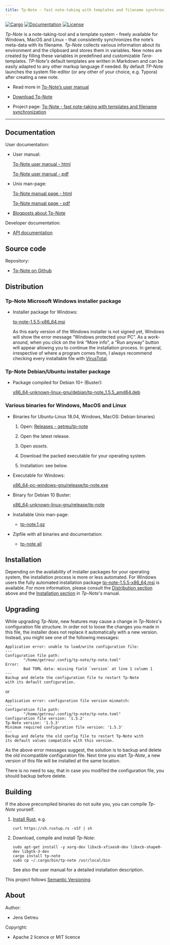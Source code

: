 ```yaml
---
title: Tp-Note - fast note-taking with templates and filename synchronization
---
```


[![Cargo](https://img.shields.io/crates/v/tp-note.svg)](
https://crates.io/crates/tp-note)
[![Documentation](https://docs.rs/tp-note/badge.svg)](
https://docs.rs/tp-note)
[![License](https://img.shields.io/badge/license-MIT%2FApache--2.0-blue.svg)](
https://github.com/getreu/tp-note)

_Tp-Note_ is a note-taking-tool and a template system - freely available for
Windows, MacOS and Linux - that consistently synchronizes the note’s meta-data
with its filename. _Tp-Note_ collects various information about its environment
and the clipboard and stores them in variables. New notes are created by
filling these variables in predefined and customizable _Tera_-templates.
_TP-Note's_ default templates are written in Markdown and can be easily adapted
to any other markup language if needed. By default _TP-Note_ launches the
system file-editor (or any other of your choice, e.g. Typora) after creating a
new note.

* Read more in [Tp-Note’s user manual](/projects/tp-note/tp-note--manual.html)

* [Download Tp-Note](/projects/tp-note/index.html#distribution)

* Project page: [Tp-Note - fast note-taking with templates and filename synchronization](/projects/tp-note/)


---


## Documentation

User documentation:

* User manual:

  [Tp-Note user manual - html](/projects/tp-note/tp-note--manual.html)

  [Tp-Note user manual - pdf](/_downloads/tp-note--manual.pdf)

* Unix man-page:

  [Tp-Note manual page - html](/projects/tp-note/tp-note--manpage.html)

  [Tp-Note manual page - pdf](/_downloads/tp-note--manpage.pdf)

* [Blogposts about Tp-Note](/tags/tp-note/)

Developer documentation:

* [API documentation](/projects/tp-note/_downloads/doc/tp_note/)



## Source code

Repository:

* [Tp-Note on Github](https://github.com/getreu/tp-note)


## Distribution

### Tp-Note Microsoft Windows installer package

* Installer package for Windows:

  [tp-note-1.5.5-x86_64.msi](/projects/tp-note/_downloads/wix/tp-note-1.5.5-x86_64.msi)

  As this early version of the Windows installer is not signed yet, Windows
  will show the error message “Windows protected your PC”. As a work-around,
  when you click on the link “More info”, a ”Run anyway” button will appear
  allowing you to continue the installation process. In general, irrespective
  of where a program comes from, I always recommend checking every installable
  file with [VirusTotal](https://www.virustotal.com/gui/home/upload).

### Tp-Note Debian/Ubuntu installer package

* Package compiled for Debian 10+ (Buster):

  [x86_64-unknown-linux-gnu/debian/tp-note_1.5.5_amd64.deb](/projects/tp-note/_downloads/x86_64-unknown-linux-gnu/debian/tp-note_1.5.5_amd64.deb)

### Various binaries for Windows, MacOS and Linux

* Binaries for Ubuntu-Linux 18.04, Windows, MacOS:
  Debian binaries)

    1. Open: [Releases - getreu/tp-note](https://github.com/getreu/tp-note/releases)

    2. Open the latest release.

    3. Open *assets*.

    4. Download the packed executable for your operating system.

    5. Installation: see below.

* Executable for Windows:

    [x86_64-pc-windows-gnu/release/tp-note.exe](/projects/tp-note/_downloads/x86_64-pc-windows-gnu/release/tp-note.exe)

* Binary for Debian 10 Buster:

    [x86_64-unknown-linux-gnu/release/tp-note](/projects/tp-note/_downloads/x86_64-unknown-linux-gnu/release/tp-note)
    <!--
    [x86_64-unknown-linux-musl/release/tp-note](/projects/tp-note/_downloads/x86_64-unknown-linux-musl/release/tp-note)
    -->

* Installable Unix man-page:

  - [tp-note.1.gz](/projects/tp-note/_downloads/tp-note.1.gz)

* Zipfile with all binaries and documentation:

  - [tp-note all](/_downloads/tp-note.zip)


## Installation

Depending on the availability of installer packages for your operating system,
the installation process is more or less automated. For Windows users the fully
automated installation package
[tp-note-1.5.5-x86_64.msi](/projects/tp-note/_downloads/wix/tp-note-1.5.5-x86_64.msi)
is available. For more information, please consult the [Distribution section](#distribution)
above and the [Installation
section](/projects/tp-note/tp-note--manual.html#installation)
in _Tp-Note_'s manual.


## Upgrading

While upgrading _Tp-Note_, new features may cause a change in _Tp-Notes_'s
configuration file structure. In order not to loose the changes you made in
this file, the installer does not replace it automatically with a new version.
Instead, you might see one of the following messages:

    Application error: unable to load/write configuration file:
    ---
    Configuration file path:
            "/home/getreu/.config/tp-note/tp-note.toml"
    Error:
            Bad TOML data: missing field `version` at line 1 column 1
    ---
    Backup and delete the configuration file to restart Tp-Note
    with its default configuration.

or

    Application error: configuration file version mismatch:
    ---
    Configuration file path:
            "/home/getreu/.config/tp-note/tp-note.toml"
    Configuration file version: '1.5.2'
    Tp-Note version: '1.5.3'
    Minimum required configuration file version: '1.5.3'
    ---
    Backup and delete the old config file to restart Tp-Note with
    its default values compatible with this version.

As the above error messages suggest, the solution is to backup and delete the
old incompatible configuration file. Next time you start _Tp-Note_, a new
version of this file will be installed at the same location.

There is no need to say, that in case you modified the configuration file,
you should backup before delete.


## Building

If the above precompiled binaries do not suite you, you can
compile _Tp-Note_ yourself.


1. [Install Rust](https://www.rust-lang.org/tools/install), e.g.

       curl https://sh.rustup.rs -sSf | sh

2. Download, compile and install _Tp-Note_:

       sudo apt-get install -y xorg-dev libxcb-xfixes0-dev libxcb-shape0-dev libgtk-3-dev
       cargo install tp-note
       sudo cp ~/.cargo/bin/tp-note /usr/local/bin

   See also the user manual for a detailed installation description.

This project follows [Semantic Versioning](https://semver.org/).



## About

Author:

* Jens Getreu

Copyright:

* Apache 2 licence or MIT licence

<!--
Build status:

* ![status](https://travis-ci.org/getreu/tp-note.svg?branch=master)
-->

